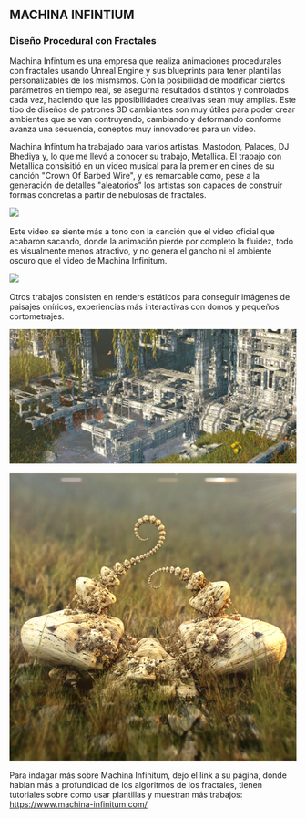 ## MACHINA INFINTIUM
### Diseño Procedural con Fractales

Machina Infintum es una empresa que realiza animaciones procedurales con fractales usando Unreal Engine y sus blueprints para tener plantillas personalizables de los mismsmos.
Con la posibilidad de modificar ciertos parámetros en tiempo real, se asegurna resultados distintos y controlados cada vez, haciendo que las pposibilidades creativas sean muy amplias. 
Este tipo de diseños de patrones 3D cambiantes son muy útiles para poder crear ambientes que se van contruyendo, cambiando y deformando conforme avanza una secuencia, coneptos muy innovadores para un video.

Machina Infintum ha trabajado para varios artistas, Mastodon, Palaces, DJ Bhediya y, lo que me llevó a conocer su trabajo, Metallica. 
El trabajo con Metallica consisitió en un video musical para la premier en cines de su canción "Crown Of Barbed Wire", y es remarcable como, pese a la generación de detalles "aleatorios" los artistas son capaces de construir formas concretas a partir de nebulosas de fractales. 

![](Metallica1.gif)

Este video se siente más a tono con la canción que el video oficial que acabaron sacando, donde la animación pierde por completo la fluidez, todo es visualmente menos atractivo, y no genera el gancho ni el ambiente oscuro que el video de Machina Infinitum.

![](Metallica2.gif)

Otros trabajos consisten en renders estáticos para conseguir imágenes de paisajes oníricos, experiencias más interactivas con domos y pequeños cortometrajes.

![](Render1.png)

![](Render2.png)

Para indagar más sobre Machina Infinitum, dejo el link a su página, donde hablan más a profundidad de los algoritmos de los fractales, tienen tutoriales sobre como usar plantillas y muestran más trabajos: 
https://www.machina-infinitum.com/

